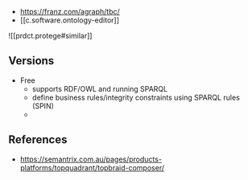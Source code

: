 
- https://franz.com/agraph/tbc/
- [[c.software.ontology-editor]]

![[prdct.protege#similar]]

## Versions

- Free
  - supports RDF/OWL and running SPARQL
  - define business rules/integrity constraints using SPARQL rules (SPIN)
  - 

## References

- https://semantrix.com.au/pages/products-platforms/topquadrant/topbraid-composer/